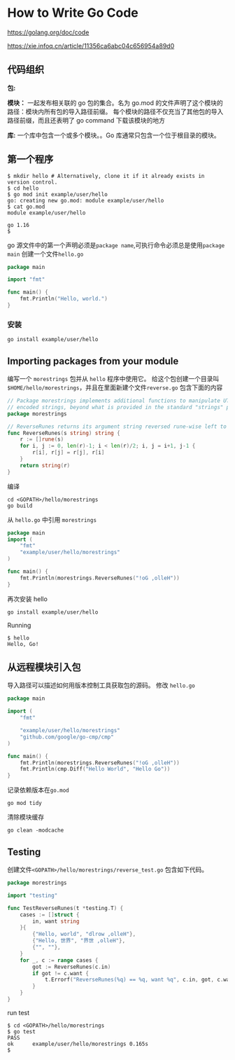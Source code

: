 # How to Write Go Code

https://golang.org/doc/code

https://xie.infoq.cn/article/11356ca6abc04c656954a89d0

## 代码组织
**包:**

**模块：** 一起发布相关联的 go 包的集合。名为 go.mod 的文件声明了这个模块的路径：模块内所有包的导入路径前缀。
每个模块的路径不仅充当了其他包的导入路径前缀，而且还表明了 go command 下载该模块的地方

**库:** 一个库中包含一个或多个模块。。Go 库通常只包含一个位于根目录的模块。

## 第一个程序
```shell
$ mkdir hello # Alternatively, clone it if it already exists in version control.
$ cd hello
$ go mod init example/user/hello
go: creating new go.mod: module example/user/hello
$ cat go.mod
module example/user/hello

go 1.16
$
```
go 源文件中的第一个声明必须是`package name`,可执行命令必须总是使用`package main`
创建一个文件`hello.go`
```go
package main

import "fmt"

func main() {
	fmt.Println("Hello, world.")
}
```
### 安装
```shell
go install example/user/hello
```
## Importing packages from your module

编写一个 `morestrings` 包并从 `hello` 程序中使用它。
给这个包创建一个目录叫`$HOME/hello/morestrings`，并且在里面新建个文件`reverse.go` 包含下面的内容
```go
// Package morestrings implements additional functions to manipulate UTF-8
// encoded strings, beyond what is provided in the standard "strings" package.
package morestrings

// ReverseRunes returns its argument string reversed rune-wise left to right.
func ReverseRunes(s string) string {
	r := []rune(s)
	for i, j := 0, len(r)-1; i < len(r)/2; i, j = i+1, j-1 {
		r[i], r[j] = r[j], r[i]
	}
	return string(r)
}
```
编译
```shell
cd <GOPATH>/hello/morestrings
go build
```
从 `hello.go` 中引用 `morestrings`
```go
package main
import (
	"fmt"
	"example/user/hello/morestrings"
)

func main() {
	fmt.Println(morestrings.ReverseRunes("!oG ,olleH"))
}
```
再次安装 hello
```shell
go install example/user/hello
```
Running
```shell
$ hello
Hello, Go!
```
## 从远程模块引入包
导入路径可以描述如何用版本控制工具获取包的源码。
修改 `hello.go`
```go
package main

import (
	"fmt"

	"example/user/hello/morestrings"
	"github.com/google/go-cmp/cmp"
)

func main() {
	fmt.Println(morestrings.ReverseRunes("!oG ,olleH"))
	fmt.Println(cmp.Diff("Hello World", "Hello Go"))
}
```
记录依赖版本在`go.mod`
```shell
go mod tidy
```
清除模块缓存
```shell
go clean -modcache
```
## Testing

创建文件`<GOPATH>/hello/morestrings/reverse_test.go` 包含如下代码。
```go
package morestrings

import "testing"

func TestReverseRunes(t *testing.T) {
	cases := []struct {
		in, want string
	}{
		{"Hello, world", "dlrow ,olleH"},
		{"Hello, 世界", "界世 ,olleH"},
		{"", ""},
	}
	for _, c := range cases {
		got := ReverseRunes(c.in)
		if got != c.want {
			t.Errorf("ReverseRunes(%q) == %q, want %q", c.in, got, c.want)
		}
	}
}
```
run test
```shell
$ cd <GOPATH>/hello/morestrings
$ go test
PASS
ok  	example/user/hello/morestrings 0.165s
$
```